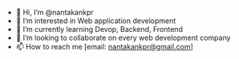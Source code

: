 - 👋 Hi, I’m @nantakankpr
- 👀 I’m interested in Web application development
- 🌱 I’m currently learning Devop, Backend, Frontend
- 💞️ I’m looking to collaborate on every web development company
- 📫 How to reach me [email: nantakankpr@gmail.com]

<!---
nantakankpr/nantakankpr is a ✨ special ✨ repository because its `README.md` (this file) appears on your GitHub profile.
You can click the Preview link to take a look at your changes.
--->
